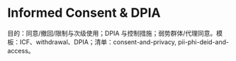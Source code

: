 # Informed Consent & DPIA

目的：同意/撤回/限制与次级使用；DPIA 与控制措施；弱势群体/代理同意。模板：ICF、withdrawal、DPIA；清单：consent-and-privacy, pii-phi-deid-and-access。
